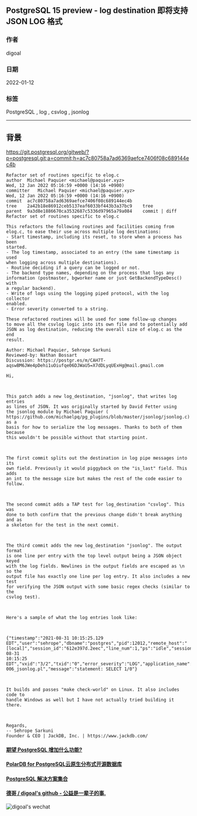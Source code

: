 ## PostgreSQL 15 preview - log destination 即将支持JSON LOG 格式     
                   
### 作者               
digoal                            
                             
### 日期                        
2022-01-12                     
                     
### 标签        
PostgreSQL , log , csvlog , jsonlog       
                           
----                             
                        
## 背景  
https://git.postgresql.org/gitweb/?p=postgresql.git;a=commit;h=ac7c80758a7ad6369aefce7406f08c689144ec4b  
  
```  
Refactor set of routines specific to elog.c  
author	Michael Paquier <michael@paquier.xyz>	  
Wed, 12 Jan 2022 05:16:59 +0000 (14:16 +0900)  
committer	Michael Paquier <michael@paquier.xyz>	  
Wed, 12 Jan 2022 05:16:59 +0000 (14:16 +0900)  
commit	ac7c80758a7ad6369aefce7406f08c689144ec4b  
tree	2a42b18e86912ceb5137eaf6033bf443b3a37bc9	tree  
parent	9a3d8e1886670ca3532687c5336d97965a79a084	commit | diff  
Refactor set of routines specific to elog.c  
  
This refactors the following routines and facilities coming from  
elog.c, to ease their use across multiple log destinations:  
- Start timestamp, including its reset, to store when a process has been  
started.  
- The log timestamp, associated to an entry (the same timestamp is used  
when logging across multiple destinations).  
- Routine deciding if a query can be logged or not.  
- The backend type names, depending on the process that logs any  
information (postmaster, bgworker name or just GetBackendTypeDesc() with  
a regular backend).  
- Write of logs using the logging piped protocol, with the log collector  
enabled.  
- Error severity converted to a string.  
  
These refactored routines will be used for some follow-up changes  
to move all the csvlog logic into its own file and to potentially add  
JSON as log destination, reducing the overall size of elog.c as the end  
result.  
  
Author: Michael Paquier, Sehrope Sarkuni  
Reviewed-by: Nathan Bossart  
Discussion: https://postgr.es/m/CAH7T-aqswBM6JWe4pDehi1uOiufqe06DJWaU5=X7dDLyqUExHg@mail.gmail.com  
```  
    
```  
Hi,  
  
  
  
This patch adds a new log_destination, "jsonlog", that writes log entries  
as lines of JSON. It was originally started by David Fetter using  
the jsonlog module by Michael Paquier (  
https://github.com/michaelpq/pg_plugins/blob/master/jsonlog/jsonlog.c) as a  
basis for how to serialize the log messages. Thanks to both of them because  
this wouldn't be possible without that starting point.  
  
  
  
The first commit splits out the destination in log pipe messages into its  
own field. Previously it would piggyback on the "is_last" field. This adds  
an int to the message size but makes the rest of the code easier to follow.  
  
  
  
The second commit adds a TAP test for log_destination "csvlog". This was  
done to both confirm that the previous change didn't break anything and as  
a skeleton for the test in the next commit.  
  
  
  
The third commit adds the new log_destination "jsonlog". The output format  
is one line per entry with the top level output being a JSON object keyed  
with the log fields. Newlines in the output fields are escaped as \n so the  
output file has exactly one line per log entry. It also includes a new test  
for verifying the JSON output with some basic regex checks (similar to the  
csvlog test).  
  
  
  
Here's a sample of what the log entries look like:  
  
  
  
{"timestamp":"2021-08-31 10:15:25.129  
EDT","user":"sehrope","dbname":"postgres","pid":12012,"remote_host":"[local]","session_id":"612e397d.2eec","line_num":1,"ps":"idle","session_start":"2021-08-31  
10:15:25  
EDT","vxid":"3/2","txid":"0","error_severity":"LOG","application_name":"  
006_jsonlog.pl","message":"statement: SELECT 1/0"}  
  
  
  
It builds and passes "make check-world" on Linux. It also includes code to  
handle Windows as well but I have not actually tried building it there.  
  
  
  
Regards,  
-- Sehrope Sarkuni  
Founder & CEO | JackDB, Inc. | https://www.jackdb.com/  
```  
    
  
#### [期望 PostgreSQL 增加什么功能?](https://github.com/digoal/blog/issues/76 "269ac3d1c492e938c0191101c7238216")
  
  
#### [PolarDB for PostgreSQL云原生分布式开源数据库](https://github.com/ApsaraDB/PolarDB-for-PostgreSQL "57258f76c37864c6e6d23383d05714ea")
  
  
#### [PostgreSQL 解决方案集合](https://yq.aliyun.com/topic/118 "40cff096e9ed7122c512b35d8561d9c8")
  
  
#### [德哥 / digoal's github - 公益是一辈子的事.](https://github.com/digoal/blog/blob/master/README.md "22709685feb7cab07d30f30387f0a9ae")
  
  
![digoal's wechat](../pic/digoal_weixin.jpg "f7ad92eeba24523fd47a6e1a0e691b59")
  
